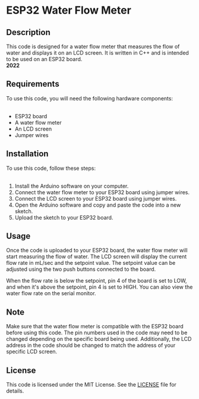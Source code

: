 # ESP32 Water Flow Meter
<h2>Description</h2>
This code is designed for a water flow meter that measures the flow of water and displays it on an LCD screen. It is written in C++ and is intended to be used on an ESP32 board.<br><b>2022</b>
<h2>Requirements</h2>
To use this code, you will need the following hardware components:<br><br>

- ESP32 board<br>
- A water flow meter<br>
- An LCD screen<br>
- Jumper wires<br>
<h2>Installation</h2>
To use this code, follow these steps:<br><br>

1. Install the Arduino software on your computer.<br>
2. Connect the water flow meter to your ESP32 board using jumper wires.<br>
3. Connect the LCD screen to your ESP32 board using jumper wires.<br>
4. Open the Arduino software and copy and paste the code into a new sketch.<br>
5. Upload the sketch to your ESP32 board.<br>
<h2>Usage</h2>
Once the code is uploaded to your ESP32 board, the water flow meter will start measuring the flow of water. The LCD screen will display the current flow rate in mL/sec and the setpoint value. The setpoint value can be adjusted using the two push buttons connected to the board.

When the flow rate is below the setpoint, pin 4 of the board is set to LOW, and when it's above the setpoint, pin 4 is set to HIGH. You can also view the water flow rate on the serial monitor.
<h2>Note</h2>
Make sure that the water flow meter is compatible with the ESP32 board before using this code. The pin numbers used in the code may need to be changed depending on the specific board being used. Additionally, the LCD address in the code should be changed to match the address of your specific LCD screen.
<h2>License</h2>

This code is licensed under the MIT License. See the [LICENSE](LICENSE) file for details.
